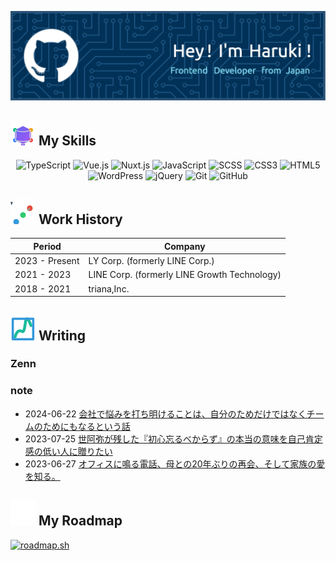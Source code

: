 ![メインビジュアル](images/main-visual.png)

## ![SVG Animation](./icons/icon-my-skills.svg) My Skills

<div align="center">
  <img src="https://img.shields.io/badge/-TypeScript-3178C6?style=for-the-badge&logo=typescript&logoColor=white" alt="TypeScript">
  <img src="https://img.shields.io/badge/-Vue.js-4FC08D?style=for-the-badge&logo=vue.js&logoColor=white" alt="Vue.js">
  <img src="https://img.shields.io/badge/-Nuxt.js-00DC82?style=for-the-badge&logo=nuxt.js&logoColor=white" alt="Nuxt.js">
  <img src="https://img.shields.io/badge/-JavaScript-F7DF1E?style=for-the-badge&logo=javascript&logoColor=black" alt="JavaScript">
  <img src="https://img.shields.io/badge/-SCSS-CC6699?style=for-the-badge&logo=sass&logoColor=white" alt="SCSS">
  <img src="https://img.shields.io/badge/-CSS3-1572B6?style=for-the-badge&logo=css3&logoColor=white" alt="CSS3">
  <img src="https://img.shields.io/badge/-HTML5-E34F26?style=for-the-badge&logo=html5&logoColor=white" alt="HTML5">
  <img src="https://img.shields.io/badge/-WordPress-21759B?style=for-the-badge&logo=wordpress&logoColor=white" alt="WordPress">
  <img src="https://img.shields.io/badge/-jQuery-0769AD?style=for-the-badge&logo=jquery&logoColor=white" alt="jQuery">
  <img src="https://img.shields.io/badge/-Git-F05032?style=for-the-badge&logo=git&logoColor=white" alt="Git">
  <img src="https://img.shields.io/badge/-GitHub-181717?style=for-the-badge&logo=github&logoColor=white" alt="GitHub">
</div>

## ![SVG Animation](./icons/icon-work-history.svg) Work History

| Period | Company |
|------|--------|
| 2023 - Present | LY Corp. (formerly LINE Corp.) |
| 2021 - 2023 | LINE Corp. (formerly LINE Growth Technology) |
| 2018 - 2021 | triana,Inc. |

## ![SVG Animation](./icons/icon-writing.svg) Writing

### Zenn

<!-- ZENN-POST-LIST:START -->

<!-- ZENN-POST-LIST:END -->

### note

<!-- NOTE-POST-LIST:START -->
- 2024-06-22 [会社で悩みを打ち明けることは、自分のためだけではなくチームのためにもなるという話](https://note.com/okuda_haruki/n/nb95bf39a78ea)
- 2023-07-25 [世阿弥が残した『初心忘るべからず』の本当の意味を自己肯定感の低い人に贈りたい](https://note.com/okuda_haruki/n/n8c985351334e)
- 2023-06-27 [オフィスに鳴る電話、母との20年ぶりの再会、そして家族の愛を知る。](https://note.com/okuda_haruki/n/n48d2f31d49e9)<!-- NOTE-POST-LIST:END -->

## ![SVG Animation](./icons/icon-stats.svg) My Roadmap

[![roadmap.sh](https://roadmap.sh/card/wide/652e68f8f43a58c923dea3c0?variant=dark)](https://roadmap.sh)
